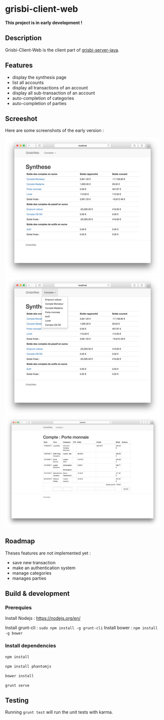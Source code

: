 # grisbi-client-web

**This project is in early development !**

## Description
Grisbi-Client-Web is the client part of [grisbi-server-java](https://github.com/herve-loiret/grisbi-server-java).

## Features
- display the synthesis page
- list all accounts
- display all transactions of an account
- display all sub-transaction of an account
- auto-completion of categories
- auto-completion of parties


## Screeshot

Here are some screenshots of the early version :

![screenshot home page](https://github.com/herve-loiret/grisbi-client-web/blob/master/screenshot/ss_synthesis.png?raw=true "Home page")
![screenshot accounts](https://github.com/herve-loiret/grisbi-client-web/blob/master/screenshot/ss_account_list.png?raw=true "Accounts list")
![screenshot account page](https://github.com/herve-loiret/grisbi-client-web/blob/master/screenshot/ss_porte_monnaie.png?raw=true "Account page")

## Roadmap
Theses features are not implemented yet :
- save new transaction
- make an authentication system
- manage categories
- manages parties

## Build & development

### Prerequies 

Install Nodejs : https://nodejs.org/en/

Install grunt-cli :
`sudo npm install -g grunt-cli`
Install bower : 
`npm install -g bower`

### Install dependencies 

`npm install`

`npm install phantomjs`

`bower install`

`grunt serve` 

## Testing

Running `grunt test` will run the unit tests with karma.
